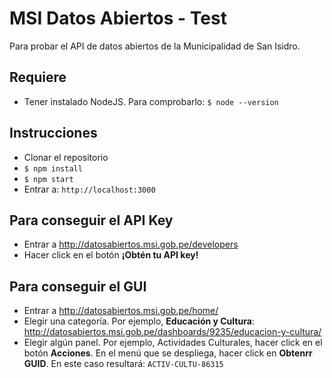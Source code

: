 # MSI Datos Abiertos - Test

Para probar el API de datos abiertos de la Municipalidad de San Isidro.

## Requiere

- Tener instalado NodeJS. Para comprobarlo: `$ node --version`

## Instrucciones

- Clonar el repositorio
- `$ npm install`
- `$ npm start`
- Entrar a: `http://localhost:3000`

## Para conseguir el API Key

- Entrar a http://datosabiertos.msi.gob.pe/developers
- Hacer click en el botón __¡Obtén tu API key!__

## Para conseguir el GUI

- Entrar a http://datosabiertos.msi.gob.pe/home/
- Elegir una categoría. Por ejemplo, __Educación y Cultura__: http://datosabiertos.msi.gob.pe/dashboards/9235/educacion-y-cultura/
- Elegir algún panel. Por ejemplo, Actividades Culturales, hacer click en el botón __Acciones__. En el menú que se despliega, hacer click en __Obtenrr GUID__. En este caso resultará: `ACTIV-CULTU-86315`

